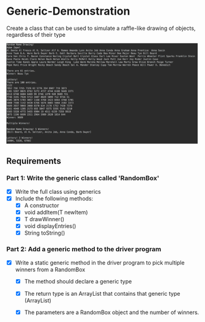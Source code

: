 # Generic-Demonstration

Create a class that can be used to simulate a raffle-like drawing of objects, regardless of their type

<img src="Output.png" width="500">

## Requirements

### Part 1: Write the generic class called 'RandomBox'
- [x] Write the full class using generics
- [x] Include the following methods:
   - [x] A constructor
   - [x] void addItem(T newItem)
   - [x] T drawWinner()
   - [x] void displayEntries()
   - [x] String toString()
   
### Part 2: Add a generic method to the driver program
  - [x] Write a static generic method in the driver program to pick multiple winners from a RandomBox
    - [x] The method should declare a generic type
    - [x] The return type is an ArrayList that contains that generic type (ArrayList<T>)
    - [x] The parameters are a RandomBox<T> object and the number of winners.



